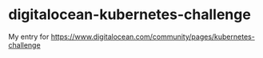 # digitalocean-kubernetes-challenge
My entry for https://www.digitalocean.com/community/pages/kubernetes-challenge
